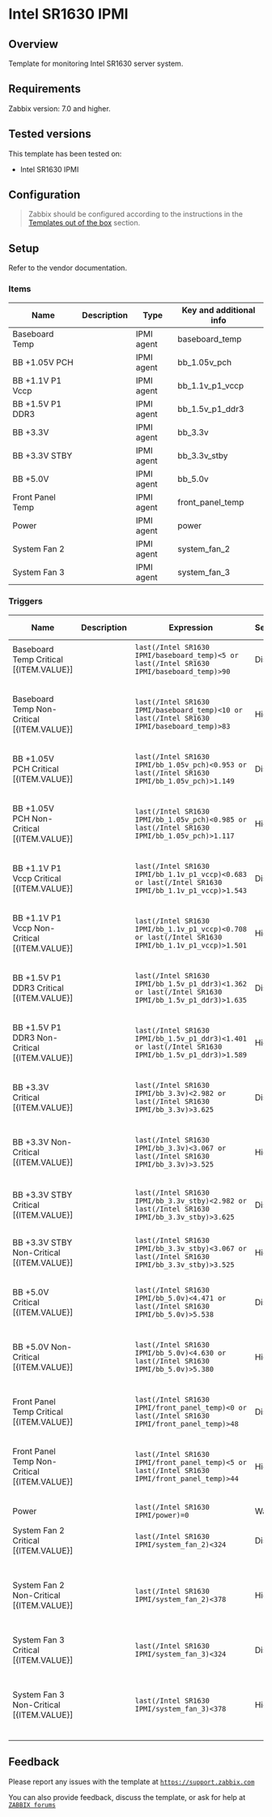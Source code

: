
# Intel SR1630 IPMI

## Overview

Template for monitoring Intel SR1630 server system.

## Requirements

Zabbix version: 7.0 and higher.

## Tested versions

This template has been tested on:
- Intel SR1630 IPMI

## Configuration

> Zabbix should be configured according to the instructions in the [Templates out of the box](https://www.zabbix.com/documentation/7.0/manual/config/templates_out_of_the_box) section.

## Setup

Refer to the vendor documentation.


### Items

|Name|Description|Type|Key and additional info|
|----|-----------|----|-----------------------|
|Baseboard Temp||IPMI agent|baseboard_temp|
|BB +1.05V PCH||IPMI agent|bb_1.05v_pch|
|BB +1.1V P1 Vccp||IPMI agent|bb_1.1v_p1_vccp|
|BB +1.5V P1 DDR3||IPMI agent|bb_1.5v_p1_ddr3|
|BB +3.3V||IPMI agent|bb_3.3v|
|BB +3.3V STBY||IPMI agent|bb_3.3v_stby|
|BB +5.0V||IPMI agent|bb_5.0v|
|Front Panel Temp||IPMI agent|front_panel_temp|
|Power||IPMI agent|power|
|System Fan 2||IPMI agent|system_fan_2|
|System Fan 3||IPMI agent|system_fan_3|

### Triggers

|Name|Description|Expression|Severity|Dependencies and additional info|
|----|-----------|----------|--------|--------------------------------|
|Baseboard Temp Critical [{ITEM.VALUE}]||`last(/Intel SR1630 IPMI/baseboard_temp)<5 or last(/Intel SR1630 IPMI/baseboard_temp)>90`|Disaster|**Depends on**:<br><ul><li>Power</li></ul>|
|Baseboard Temp Non-Critical [{ITEM.VALUE}]||`last(/Intel SR1630 IPMI/baseboard_temp)<10 or last(/Intel SR1630 IPMI/baseboard_temp)>83`|High|**Depends on**:<br><ul><li>Baseboard Temp Critical [{ITEM.VALUE}]</li><li>Power</li></ul>|
|BB +1.05V PCH Critical [{ITEM.VALUE}]||`last(/Intel SR1630 IPMI/bb_1.05v_pch)<0.953 or last(/Intel SR1630 IPMI/bb_1.05v_pch)>1.149`|Disaster|**Depends on**:<br><ul><li>Power</li></ul>|
|BB +1.05V PCH Non-Critical [{ITEM.VALUE}]||`last(/Intel SR1630 IPMI/bb_1.05v_pch)<0.985 or last(/Intel SR1630 IPMI/bb_1.05v_pch)>1.117`|High|**Depends on**:<br><ul><li>BB +1.05V PCH Critical [{ITEM.VALUE}]</li><li>Power</li></ul>|
|BB +1.1V P1 Vccp Critical [{ITEM.VALUE}]||`last(/Intel SR1630 IPMI/bb_1.1v_p1_vccp)<0.683 or last(/Intel SR1630 IPMI/bb_1.1v_p1_vccp)>1.543`|Disaster|**Depends on**:<br><ul><li>Power</li></ul>|
|BB +1.1V P1 Vccp Non-Critical [{ITEM.VALUE}]||`last(/Intel SR1630 IPMI/bb_1.1v_p1_vccp)<0.708 or last(/Intel SR1630 IPMI/bb_1.1v_p1_vccp)>1.501`|High|**Depends on**:<br><ul><li>BB +1.1V P1 Vccp Critical [{ITEM.VALUE}]</li><li>Power</li></ul>|
|BB +1.5V P1 DDR3 Critical [{ITEM.VALUE}]||`last(/Intel SR1630 IPMI/bb_1.5v_p1_ddr3)<1.362 or last(/Intel SR1630 IPMI/bb_1.5v_p1_ddr3)>1.635`|Disaster|**Depends on**:<br><ul><li>Power</li></ul>|
|BB +1.5V P1 DDR3 Non-Critical [{ITEM.VALUE}]||`last(/Intel SR1630 IPMI/bb_1.5v_p1_ddr3)<1.401 or last(/Intel SR1630 IPMI/bb_1.5v_p1_ddr3)>1.589`|High|**Depends on**:<br><ul><li>BB +1.5V P1 DDR3 Critical [{ITEM.VALUE}]</li><li>Power</li></ul>|
|BB +3.3V Critical [{ITEM.VALUE}]||`last(/Intel SR1630 IPMI/bb_3.3v)<2.982 or last(/Intel SR1630 IPMI/bb_3.3v)>3.625`|Disaster|**Depends on**:<br><ul><li>Power</li></ul>|
|BB +3.3V Non-Critical [{ITEM.VALUE}]||`last(/Intel SR1630 IPMI/bb_3.3v)<3.067 or last(/Intel SR1630 IPMI/bb_3.3v)>3.525`|High|**Depends on**:<br><ul><li>BB +3.3V Critical [{ITEM.VALUE}]</li><li>Power</li></ul>|
|BB +3.3V STBY Critical [{ITEM.VALUE}]||`last(/Intel SR1630 IPMI/bb_3.3v_stby)<2.982 or last(/Intel SR1630 IPMI/bb_3.3v_stby)>3.625`|Disaster||
|BB +3.3V STBY Non-Critical [{ITEM.VALUE}]||`last(/Intel SR1630 IPMI/bb_3.3v_stby)<3.067 or last(/Intel SR1630 IPMI/bb_3.3v_stby)>3.525`|High|**Depends on**:<br><ul><li>BB +3.3V STBY Critical [{ITEM.VALUE}]</li></ul>|
|BB +5.0V Critical [{ITEM.VALUE}]||`last(/Intel SR1630 IPMI/bb_5.0v)<4.471 or last(/Intel SR1630 IPMI/bb_5.0v)>5.538`|Disaster|**Depends on**:<br><ul><li>Power</li></ul>|
|BB +5.0V Non-Critical [{ITEM.VALUE}]||`last(/Intel SR1630 IPMI/bb_5.0v)<4.630 or last(/Intel SR1630 IPMI/bb_5.0v)>5.380`|High|**Depends on**:<br><ul><li>BB +5.0V Critical [{ITEM.VALUE}]</li><li>Power</li></ul>|
|Front Panel Temp Critical [{ITEM.VALUE}]||`last(/Intel SR1630 IPMI/front_panel_temp)<0 or last(/Intel SR1630 IPMI/front_panel_temp)>48`|Disaster|**Depends on**:<br><ul><li>Power</li></ul>|
|Front Panel Temp Non-Critical [{ITEM.VALUE}]||`last(/Intel SR1630 IPMI/front_panel_temp)<5 or last(/Intel SR1630 IPMI/front_panel_temp)>44`|High|**Depends on**:<br><ul><li>Front Panel Temp Critical [{ITEM.VALUE}]</li><li>Power</li></ul>|
|Power||`last(/Intel SR1630 IPMI/power)=0`|Warning||
|System Fan 2 Critical [{ITEM.VALUE}]||`last(/Intel SR1630 IPMI/system_fan_2)<324`|Disaster|**Depends on**:<br><ul><li>Power</li></ul>|
|System Fan 2 Non-Critical [{ITEM.VALUE}]||`last(/Intel SR1630 IPMI/system_fan_2)<378`|High|**Depends on**:<br><ul><li>Power</li><li>System Fan 2 Critical [{ITEM.VALUE}]</li></ul>|
|System Fan 3 Critical [{ITEM.VALUE}]||`last(/Intel SR1630 IPMI/system_fan_3)<324`|Disaster|**Depends on**:<br><ul><li>Power</li></ul>|
|System Fan 3 Non-Critical [{ITEM.VALUE}]||`last(/Intel SR1630 IPMI/system_fan_3)<378`|High|**Depends on**:<br><ul><li>Power</li><li>System Fan 3 Critical [{ITEM.VALUE}]</li></ul>|

## Feedback

Please report any issues with the template at [`https://support.zabbix.com`](https://support.zabbix.com)

You can also provide feedback, discuss the template, or ask for help at [`ZABBIX forums`](https://www.zabbix.com/forum/zabbix-suggestions-and-feedback)


